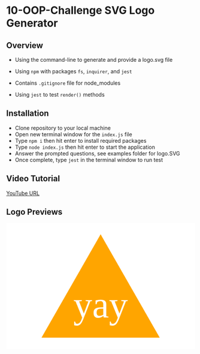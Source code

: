 # 10-OOP-Challenge SVG Logo Generator 

## Overview

* Using the command-line to generate and provide a logo.svg file

* Using `npm` with packages `fs`, `inquirer`, and `jest`

* Contains `.gitignore` file for node_modules

* Using `jest` to test `render()` methods

## Installation

- Clone repository to your local machine
- Open new terminal window for the `index.js` file
- Type `npm i` then hit enter to install required packages
- Type `node index.js` then hit enter to start the application
- Answer the prompted questions, see examples folder for logo.SVG 
- Once complete, type `jest` in the terminal window to run test

## Video Tutorial 

[YouTube URL](https://www.youtube.com/watch?v=u9goPfKE33U)

## Logo Previews

![Image Preview](./example/logo.svg)



